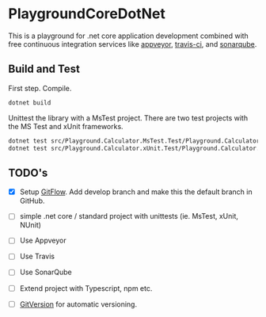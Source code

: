 # PlaygroundCoreDotNet
This is a playground for .net core application development combined with free continuous integration services like [appveyor](http://appveyor.com), [travis-ci](https://travis-ci.org/), and [sonarqube](https://about.sonarcloud.io/).


## Build and Test

First step. Compile.
```bash
dotnet build
```

Unittest the library with a MsTest project.
There are two test projects with the MS Test and xUnit frameworks.
```bash
dotnet test src/Playground.Calculator.MsTest.Test/Playground.Calculator.MsTest.Test.csproj
dotnet test src/Playground.Calculator.xUnit.Test/Playground.Calculator.xUnit.Test.csproj
```



## TODO's
- [x] Setup [GitFlow](http://nvie.com/posts/a-successful-git-branching-model/). Add develop branch and make this the default branch in GitHub.
- [ ] simple .net core / standard project with unittests (ie. MsTest, xUnit, NUnit)
- [ ] Use Appveyor
- [ ] Use Travis
- [ ] Use SonarQube
- [ ] Extend project with Typescript, npm etc.
- [ ] [GitVersion](https://gitversion.readthedocs.io/en/latest/) for automatic versioning.


